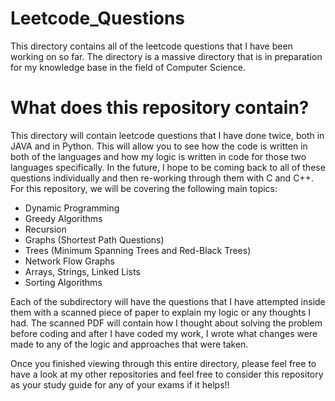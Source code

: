 # Leetcode_Questions
This directory contains all of the leetcode questions that I have been working on so far. The directory is a massive directory that is in preparation for my knowledge base in the field of Computer Science. 

# What does this repository contain? 
This directory will contain leetcode questions that I have done twice, both in JAVA and in Python. This will allow you to see how the code is written in both of the languages and how my logic is written in code for those two languages specifically. In the future, I hope to be coming back to all of these questions individually and then re-working through them with C and C++. For this repository, we will be covering the following main topics: 

- Dynamic Programming
- Greedy Algorithms
- Recursion
- Graphs (Shortest Path Questions)
- Trees (Minimum Spanning Trees and Red-Black Trees)
- Network Flow Graphs
- Arrays, Strings, Linked Lists
- Sorting Algorithms 

Each of the subdirectory will have the questions that I have attempted inside them with a scanned piece of paper to explain my logic or any thoughts I had. The scanned PDF will contain how I thought about solving the problem before coding and after I have coded my work, I wrote what changes were made to any of the logic and approaches that were taken. 

Once you finished viewing through this entire directory, please feel free to have a look at my other repositories and feel free to consider this repository as your study guide for any of your exams if it helps!! 

